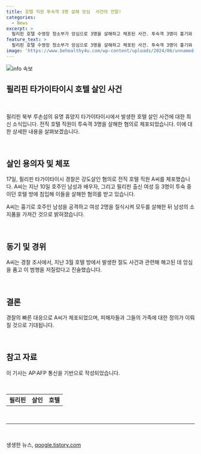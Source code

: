 ```yaml
---
title: 호텔 직원 투숙객 3명 살해 앙심  사건의 전말!
categories:
  - News
excerpt: >
  필리핀 호텔 수영장 청소부가 앙심으로 3명을 살해하고 체포된 사건. 투숙객 3명이 흉기와 질식으로 목숨을 잃게 되었는데, 경찰은 CCTV와 목격자 증언을 토대로 범인을 추적했다. A씨는 해고된 후 앙심을 품고 범행을 저질렀다고 진술했으며, 피해자의 물건을 훔친 것으로 밝혀졌다. 이 사건은 필리핀 루손섬의 휴양지에서 발생하였다. 더 알아보려면 클릭하세요. #필리핀 #살인 #호텔
feature_text: >
  필리핀 호텔 수영장 청소부가 앙심으로 3명을 살해하고 체포된 사건. 투숙객 3명이 흉기와 질식으로 목숨을 잃게 되었는데, 경찰은 CCTV와 목격자 증언을 토대로 범인을 추적했다. A씨는 해고된 후 앙심을 품고 범행을 저질렀다고 진술했으며, 피해자의 물건을 훔친 것으로 밝혀졌다. 이 사건은 필리핀 루손섬의 휴양지에서 발생하였다. 더 알아보려면 클릭하세요. #필리핀 #살인 #호텔
image: 'https://www.behealthy4u.com/wp-content/uploads/2024/06/unnamed-file.png'
---
```


<p><img src="https://www.behealthy4u.com/wp-content/uploads/2024/06/unnamed-file.png" alt="info 속보" /></p>

<h2>필리핀 타가이타이시 호텔 살인 사건</h2>

<p data-ke-size="size16">&nbsp;</p>

<p>필리핀 북부 루손섬의 유명 휴양지 타가이타이시에서 발생한 호텔 살인 사건에 대한 최신 소식입니다. 전직 호텔 직원이 투숙객 3명을 살해한 혐의로 체포되었습니다. 이에 대한 상세한 내용을 살펴보겠습니다.</p>

<p data-ke-size="size16">&nbsp;</p>

<h2 data-ke-size="size26">살인 용의자 및 체포</h2>

<p data-ke-size="size16">17일, 필리핀 타가이타이시 경찰은 강도살인 혐의로 전직 호텔 직원 A씨를 체포했습니다. A씨는 지난 10일 호주인 남성과 배우자, 그리고 필리핀 출신 여성 등 3명이 투숙 중이던 호텔 방에 침입해 이들을 살해한 혐의를 받고 있습니다.</p>

<p data-ke-size="size16">A씨는 흉기로 호주인 남성을 공격하고 여성 2명을 질식시켜 모두를 살해한 뒤 남성의 소지품을 가져간 것으로 밝혀졌습니다.</p>

<p data-ke-size="size16">&nbsp;</p>

<h2 data-ke-size="size26">동기 및 경위</h2>

<p data-ke-size="size16">A씨는 경찰 조사에서, 지난 3월 호텔 방에서 발생한 절도 사건과 관련해 해고된 데 앙심을 품고 이 범행을 저질렀다고 진술했습니다.</p>

<p data-ke-size="size16">&nbsp;</p>

<h2 data-ke-size="size26">결론</h2>

<p data-ke-size="size16">경찰의 빠른 대응으로 A씨가 체포되었으며, 피해자들과 그들의 가족에 대한 정의가 이뤄질 것으로 기대됩니다.</p>

<p data-ke-size="size16">&nbsp;</p>

<h2 data-ke-size="size26">참고 자료</h2>

<p data-ke-size="size16">이 기사는 AP·AFP 통신을 기반으로 작성되었습니다.</p>

<p data-ke-size="size16">&nbsp;</p>

<table>
  <tbody>
    <tr>
      <td style="text-align: center; height: 17px;"><b>필리핀</b></td>
      <td style="text-align: center; height: 17px;"><b>살인</b></td>
      <td style="text-align: center; height: 17px;"><b>호텔</b></td>
    </tr>
  </tbody>
</table>

<p data-ke-size="size16">&nbsp;</p>

<hr>

<p data-ke-size="size16">&nbsp;</p>
생생한 뉴스, <a href="https://qoogle.tistory.com" rel="dofollow">qoogle.tistory.com</a>


